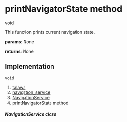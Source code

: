 
<div>

# printNavigatorState method

</div>


void 



This function prints current navigation state.

**params**: None

**returns**: None



## Implementation

``` language-dart
void  
```







1.  [talawa](../../index.md)
2.  [navigation_service](../../services_navigation_service/)
3.  [NavigationService](../../services_navigation_service/NavigationService-class.md)
4.  printNavigatorState method

##### NavigationService class








